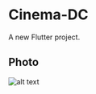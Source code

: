 # Cinema-DC

A new Flutter project.

## Photo

![alt text](https://github.com/celinmartha22/Cinema-DC/tree/main/Photo/photo_6188074535618720687_y.jpg)
